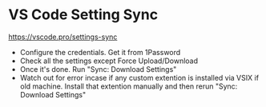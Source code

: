 # VS Code Setting Sync
https://vscode.pro/settings-sync

- Configure the credentials. Get it from 1Password
- Check all the settings except Force Upload/Download
- Once it's done. Run "Sync: Download Settings"
- Watch out for error incase if any custom extention is installed via VSIX if old machine. Install that extention manually and then rerun "Sync: Download Settings"